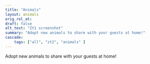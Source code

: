 ```yaml
---
title: "Animals"
layout: animals
orig_rel_at:
draft: false
alt_text: "Zt1 screenshot"
summary: "Adopt new animals to share with your guests at home!"
cascade:
    tags: ["all", "zt2", "animals" ]
---
```


Adopt new animals to share with your guests at home!